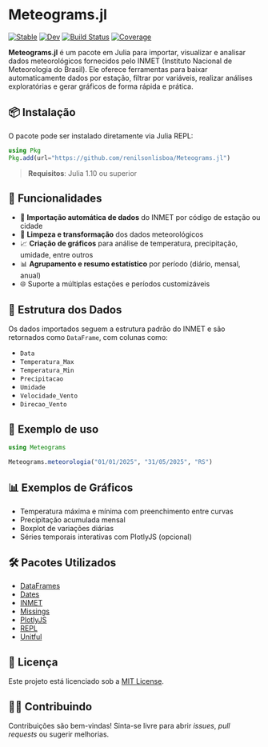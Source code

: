 
# Meteograms.jl

[![Stable](https://img.shields.io/badge/docs-stable-blue.svg)](https://renilsonlisboa.github.io/Meteograms.jl/stable/)
[![Dev](https://img.shields.io/badge/docs-dev-blue.svg)](https://renilsonlisboa.github.io/Meteograms.jl/dev/)
[![Build Status](https://github.com/renilsonlisboa/Meteograms.jl/actions/workflows/CI.yml/badge.svg?branch=master)](https://github.com/renilsonlisboa/Meteograms.jl/actions/workflows/CI.yml?query=branch%3Amaster)
[![Coverage](https://codecov.io/gh/renilsonlisboa/Meteograms.jl/branch/master/graph/badge.svg)](https://codecov.io/gh/renilsonlisboa/Meteograms.jl)

**Meteograms.jl** é um pacote em Julia para importar, visualizar e analisar dados meteorológicos fornecidos pelo INMET (Instituto Nacional de Meteorologia do Brasil). Ele oferece ferramentas para baixar automaticamente dados por estação, filtrar por variáveis, realizar análises exploratórias e gerar gráficos de forma rápida e prática.

## 📦 Instalação

O pacote pode ser instalado diretamente via Julia REPL:

```julia
using Pkg
Pkg.add(url="https://github.com/renilsonlisboa/Meteograms.jl")
```

> **Requisitos**: Julia 1.10 ou superior

## 🚀 Funcionalidades

- 🔄 **Importação automática de dados** do INMET por código de estação ou cidade
- 🧹 **Limpeza e transformação** dos dados meteorológicos
- 📈 **Criação de gráficos** para análise de temperatura, precipitação, umidade, entre outros
- 📊 **Agrupamento e resumo estatístico** por período (diário, mensal, anual)
- 🌐 Suporte a múltiplas estações e períodos customizáveis

## 📂 Estrutura dos Dados

Os dados importados seguem a estrutura padrão do INMET e são retornados como `DataFrame`, com colunas como:

- `Data`
- `Temperatura_Max`
- `Temperatura_Min`
- `Precipitacao`
- `Umidade`
- `Velocidade_Vento`
- `Direcao_Vento`



## 🧪 Exemplo de uso

```julia
using Meteograms

Meteograms.meteorologia("01/01/2025", "31/05/2025", "RS")

```

## 📊 Exemplos de Gráficos

- Temperatura máxima e mínima com preenchimento entre curvas
- Precipitação acumulada mensal
- Boxplot de variações diárias
- Séries temporais interativas com PlotlyJS (opcional)

## 🛠️ Pacotes Utilizados

- [DataFrames](https://github.com/JuliaData/DataFrames.jl)
- [Dates](https://docs.julialang.org/en/v1/stdlib/Dates/)
- [INMET](https://github.com/JuliaClimate/INMET.jl)
- [Missings](https://github.com/JuliaData/Missings.jl)
- [PlotlyJS](https://github.com/JuliaPlots/PlotlyJS.jl)
- [REPL](https://docs.julialang.org/en/v1/stdlib/REPL/)
- [Unitful](https://painterqubits.github.io/Unitful.jl/stable/)

## 📄 Licença

Este projeto está licenciado sob a [MIT License](LICENSE).


## 🙋‍♂️ Contribuindo

Contribuições são bem-vindas! Sinta-se livre para abrir *issues*, *pull requests* ou sugerir melhorias.